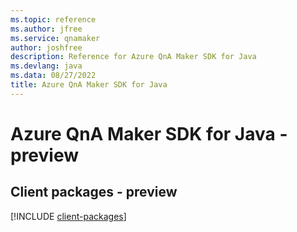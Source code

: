 ```yaml
---
ms.topic: reference
ms.author: jfree
ms.service: qnamaker
author: joshfree
description: Reference for Azure QnA Maker SDK for Java
ms.devlang: java
ms.data: 08/27/2022
title: Azure QnA Maker SDK for Java
---
```

# Azure QnA Maker SDK for Java - preview

## Client packages - preview
[!INCLUDE [client-packages](qna-maker-client-index.md)]